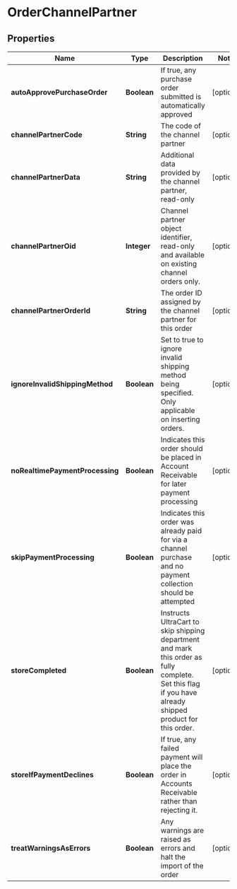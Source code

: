 
# OrderChannelPartner

## Properties
Name | Type | Description | Notes
------------ | ------------- | ------------- | -------------
**autoApprovePurchaseOrder** | **Boolean** | If true, any purchase order submitted is automatically approved |  [optional]
**channelPartnerCode** | **String** | The code of the channel partner |  [optional]
**channelPartnerData** | **String** | Additional data provided by the channel partner, read-only |  [optional]
**channelPartnerOid** | **Integer** | Channel partner object identifier, read-only and available on existing channel orders only. |  [optional]
**channelPartnerOrderId** | **String** | The order ID assigned by the channel partner for this order |  [optional]
**ignoreInvalidShippingMethod** | **Boolean** | Set to true to ignore invalid shipping method being specified.  Only applicable on inserting orders. |  [optional]
**noRealtimePaymentProcessing** | **Boolean** | Indicates this order should be placed in Account Receivable for later payment processing |  [optional]
**skipPaymentProcessing** | **Boolean** | Indicates this order was already paid for via a channel purchase and no payment collection should be attempted |  [optional]
**storeCompleted** | **Boolean** | Instructs UltraCart to skip shipping department and mark this order as fully complete.  Set this flag if you have already shipped product for this order. |  [optional]
**storeIfPaymentDeclines** | **Boolean** | If true, any failed payment will place the order in Accounts Receivable rather than rejecting it. |  [optional]
**treatWarningsAsErrors** | **Boolean** | Any warnings are raised as errors and halt the import of the order |  [optional]



